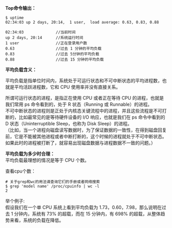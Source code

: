 **Top命令输出：**  

```
$ uptime
02:34:03 up 2 days, 20:14,  1 user,  load average: 0.63, 0.83, 0.88
```


```
02:34:03              //当前时间
up 2 days, 20:14      //系统运行时间
1 user                //正在登录用户数
0.63                  //过去 1 分钟的平均负载
0.83                  //过去 5分钟的平均负载
0.88                  //过去 15 分钟的平均负载
```

**平均负载含义：**  

平均负载是指单位时间内，系统处于可运行状态和不可中断状态的平均进程数，也就是平均活跃进程数，它和 CPU 使用率并没有直接关系。  

所谓可运行状态的进程，是指正在使用 CPU 或者正在等待 CPU 的进程，也就是我们常用 ps 命令看到的，处于 R 状态（Running 或 Runnable）的进程。  
不可中断状态的进程则是正处于内核态关键流程中的进程，并且这些流程是不可打断的，比如最常见的是等待硬件设备的 I/O 响应，也就是我们在 ps 命令中看到的 D 状态（Uninterruptible Sleep，也称为 Disk Sleep）的进程。  
（比如，当一个进程向磁盘读写数据时，为了保证数据的一致性，在得到磁盘回复前，它是不能被其他进程或者中断打断的，这个时候的进程就处于不可中断状态。如果此时的进程被打断了，就容易出现磁盘数据与进程数据不一致的问题。）    



**平均负载为多少时合理：**  
平均负载最理想的情况是等于 CPU 个数。  


    
查看cpu个数：  
```
# 关于grep和wc的用法请查询它们的手册或者网络搜索
$ grep 'model name' /proc/cpuinfo | wc -l
2
```

举个例子:  
假设我们在一个单 CPU 系统上看到平均负载为 1.73，0.60，7.98，那么说明在过去 1 分钟内，系统有 73% 的超载，而在 15 分钟内，有 698% 的超载，从整体趋势来看，系统的负载在降低。  

